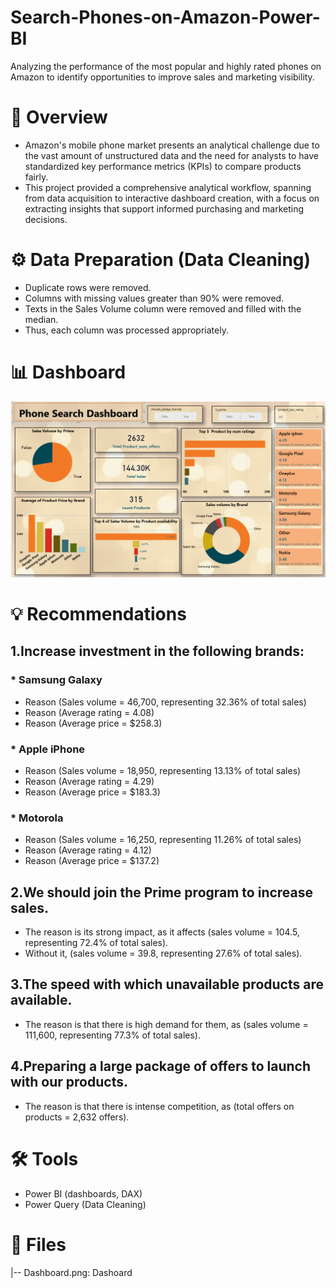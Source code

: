 # Search-Phones-on-Amazon-Power-BI
Analyzing the performance of the most popular and highly rated phones on Amazon to identify opportunities to improve sales and marketing visibility.
# 📌 Overview
- Amazon's mobile phone market presents an analytical challenge due to the vast amount of unstructured data and the need for analysts to have standardized key performance metrics (KPIs) to compare products fairly.
- This project provided a comprehensive analytical workflow, spanning from data acquisition to interactive dashboard creation, with a focus on extracting insights that support informed purchasing and marketing decisions.
# ⚙ Data Preparation (Data Cleaning)
- Duplicate rows were removed.
- Columns with missing values greater than 90% were removed.
- Texts in the Sales Volume column were removed and filled with the median.
- Thus, each column was processed appropriately.
# 📊 Dashboard
![Search Phones](https://github.com/ahmedhamdyelshimy/Search-phones-on-Amazon-Power-BI-/blob/main/Dashboard.png?raw=true)
# 💡 Recommendations
## 1.Increase investment in the following brands:
### * Samsung Galaxy
- Reason (Sales volume = 46,700, representing 32.36% of total sales)
- Reason (Average rating = 4.08)
- Reason (Average price = $258.3)
### * Apple iPhone
- Reason (Sales volume = 18,950, representing 13.13% of total sales)
- Reason (Average rating = 4.29)
- Reason (Average price = $183.3)
### * Motorola
- Reason (Sales volume = 16,250, representing 11.26% of total sales)
- Reason (Average rating = 4.12)
- Reason (Average price = $137.2)
## 2.We should join the Prime program to increase sales.
- The reason is its strong impact, as it affects (sales volume = 104.5, representing 72.4% of total sales).
- Without it, (sales volume = 39.8, representing 27.6% of total sales).
## 3.The speed with which unavailable products are available.
- The reason is that there is high demand for them, as (sales volume = 111,600, representing 77.3% of total sales).
## 4.Preparing a large package of offers to launch with our products.
- The reason is that there is intense competition, as (total offers on products = 2,632 offers).
# 🛠 Tools
-	Power BI (dashboards, DAX)
-	Power Query (Data Cleaning)
# 📁 Files
|-- Dashboard.png: Dashoard


